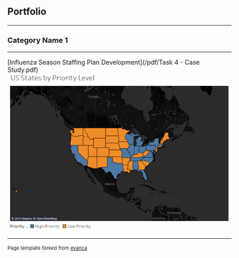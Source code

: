## Portfolio

---

### Category Name 1 

---
[Influenza Season Staffing Plan Development](/pdf/Task 4 - Case Study.pdf)
<img src="images/US%20States%20by%20Priority%20Level.png?raw=true"/>

---
<p style="font-size:11px">Page template forked from <a href="https://github.com/evanca/quick-portfolio">evanca</a></p>
<!-- Remove above link if you don't want to attibute -->
